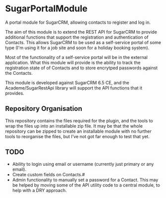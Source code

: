 SugarPortalModule
=================

A portal module for SugarCRM, allowing contacts to register and log in.

The aim of this module is to extend the REST API for SugarCRM to provide additional functions
that support the registration and authentication of Contacts. This allows SugarCRM to be used
as a self-service portal of some type (I'm using it for a job site and soon for a holiday
booking system).

Most of the functionality of a self-service portal will be in the external application.
What this module will provide is the ability to track the registration state of of Contacts
and to store encrytped passwords against the Contacts.

This module is developed against SugarCRM 6.5 CE, and the Academe/SugarRestApi library will support
the API functions that it provides.

## Repository Organisation ##

This repository contains the files required for the plugin, and the tools to wrap the files up into
an installable zip file. It may be that the whole repository can be zipped to create an installable
module with no further tools to reorganise the files, but I've not got far enough to test that yet.

## TODO ##

* Ability to login using email or username (currently just primary or any email).
* Create custom fields on Contacts.#
* Admin functionality to manually set a password for a Contact. This may be helped
  by moving some of the API utility code to a central module, to help with a DRY approach.
